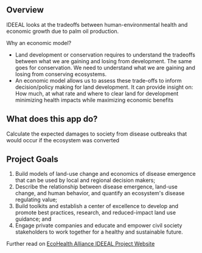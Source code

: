 ## Overview  
IDEEAL looks at the tradeoffs between human-environmental health and economic growth due to palm oil production.

Why an economic model?
- Land development or conservation requires to understand the tradeoffs between what we are gaining and losing from development. The same goes for conservation. We need to understand what we are gaining and losing from conserving ecosystems. 
- An economic model allows us to assess these trade-offs to inform decision/policy making for land development. It can provide insight on:
How much, at what rate and where to clear land for development minimizing health impacts while maximizing economic benefits

## What does this app do?
Calculate the expected damages to society from disease outbreaks that would occur if the ecosystem was converted

## Project Goals
1. Build models of land-use change and economics of disease emergence that can be used by local and regional decision makers;
2. Describe the relationship between disease emergence, land-use change, and human behavior, and quantify an ecosystem's disease regulating value;
3. Build toolkits and establish a center of excellence to develop and promote best practices, research, and reduced-impact land use guidance; and
4. Engage private companies and educate and empower civil society stakeholders to work together for a healthy and sustainable future.

Further read on [EcoHealth Alliance IDEEAL Project Website](https://www.ecohealthalliance.org/program/ideeal)